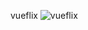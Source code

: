 vueflix 
![vueflix](https://user-images.githubusercontent.com/85547954/191301711-f84587aa-8a54-4493-8bab-a4d37d72ffc5.jpg)

